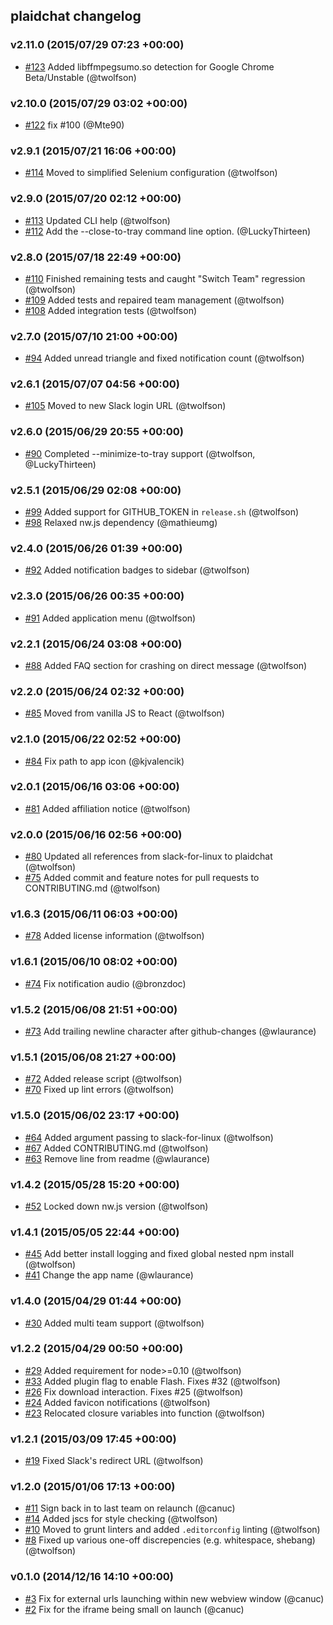 ## plaidchat changelog

### v2.11.0 (2015/07/29 07:23 +00:00)
- [#123](https://github.com/plaidchat/plaidchat/pull/123) Added libffmpegsumo.so detection for Google Chrome Beta/Unstable (@twolfson)

### v2.10.0 (2015/07/29 03:02 +00:00)
- [#122](https://github.com/plaidchat/plaidchat/pull/122) fix #100 (@Mte90)

### v2.9.1 (2015/07/21 16:06 +00:00)
- [#114](https://github.com/plaidchat/plaidchat/pull/114) Moved to simplified Selenium configuration (@twolfson)

### v2.9.0 (2015/07/20 02:12 +00:00)
- [#113](https://github.com/plaidchat/plaidchat/pull/113) Updated CLI help (@twolfson)
- [#112](https://github.com/plaidchat/plaidchat/pull/112) Add the --close-to-tray command line option. (@LuckyThirteen)

### v2.8.0 (2015/07/18 22:49 +00:00)
- [#110](https://github.com/plaidchat/plaidchat/pull/110) Finished remaining tests and caught "Switch Team" regression (@twolfson)
- [#109](https://github.com/plaidchat/plaidchat/pull/109) Added tests and repaired team management (@twolfson)
- [#108](https://github.com/plaidchat/plaidchat/pull/108) Added integration tests (@twolfson)

### v2.7.0 (2015/07/10 21:00 +00:00)
- [#94](https://github.com/plaidchat/plaidchat/pull/94) Added unread triangle and fixed notification count (@twolfson)

### v2.6.1 (2015/07/07 04:56 +00:00)
- [#105](https://github.com/plaidchat/plaidchat/pull/105) Moved to new Slack login URL (@twolfson)

### v2.6.0 (2015/06/29 20:55 +00:00)
- [#90](https://github.com/plaidchat/plaidchat/pull/90) Completed --minimize-to-tray support (@twolfson, @LuckyThirteen)

### v2.5.1 (2015/06/29 02:08 +00:00)
- [#99](https://github.com/plaidchat/plaidchat/pull/99) Added support for GITHUB_TOKEN in `release.sh` (@twolfson)
- [#98](https://github.com/plaidchat/plaidchat/pull/98) Relaxed nw.js dependency (@mathieumg)

### v2.4.0 (2015/06/26 01:39 +00:00)
- [#92](https://github.com/plaidchat/plaidchat/pull/92) Added notification badges to sidebar (@twolfson)

### v2.3.0 (2015/06/26 00:35 +00:00)
- [#91](https://github.com/plaidchat/plaidchat/pull/91) Added application menu (@twolfson)

### v2.2.1 (2015/06/24 03:08 +00:00)
- [#88](https://github.com/plaidchat/plaidchat/pull/88) Added FAQ section for crashing on direct message (@twolfson)

### v2.2.0 (2015/06/24 02:32 +00:00)
- [#85](https://github.com/plaidchat/plaidchat/pull/85) Moved from vanilla JS to React (@twolfson)

### v2.1.0 (2015/06/22 02:52 +00:00)
- [#84](https://github.com/plaidchat/plaidchat/pull/84) Fix path to app icon (@kjvalencik)

### v2.0.1 (2015/06/16 03:06 +00:00)
- [#81](https://github.com/plaidchat/plaidchat/pull/81) Added affiliation notice (@twolfson)

### v2.0.0 (2015/06/16 02:56 +00:00)
- [#80](https://github.com/plaidchat/plaidchat/pull/80) Updated all references from slack-for-linux to plaidchat (@twolfson)
- [#75](https://github.com/plaidchat/plaidchat/pull/75) Added commit and feature notes for pull requests to CONTRIBUTING.md (@twolfson)

### v1.6.3 (2015/06/11 06:03 +00:00)
- [#78](https://github.com/plaidchat/plaidchat/pull/78) Added license information (@twolfson)

### v1.6.1 (2015/06/10 08:02 +00:00)
- [#74](https://github.com/plaidchat/plaidchat/pull/74) Fix notification audio (@bronzdoc)

### v1.5.2 (2015/06/08 21:51 +00:00)
- [#73](https://github.com/plaidchat/plaidchat/pull/73) Add trailing newline character after github-changes (@wlaurance)

### v1.5.1 (2015/06/08 21:27 +00:00)
- [#72](https://github.com/plaidchat/plaidchat/pull/72) Added release script (@twolfson)
- [#70](https://github.com/plaidchat/plaidchat/pull/70) Fixed up lint errors (@twolfson)

### v1.5.0 (2015/06/02 23:17 +00:00)
- [#64](https://github.com/plaidchat/plaidchat/pull/64) Added argument passing to slack-for-linux (@twolfson)
- [#67](https://github.com/plaidchat/plaidchat/pull/67) Added CONTRIBUTING.md (@twolfson)
- [#63](https://github.com/plaidchat/plaidchat/pull/63) Remove line from readme (@wlaurance)

### v1.4.2 (2015/05/28 15:20 +00:00)
- [#52](https://github.com/plaidchat/plaidchat/pull/52) Locked down nw.js version (@twolfson)

### v1.4.1 (2015/05/05 22:44 +00:00)
- [#45](https://github.com/plaidchat/plaidchat/pull/45) Add better install logging and fixed global nested npm install (@twolfson)
- [#41](https://github.com/plaidchat/plaidchat/pull/41) Change the app name (@wlaurance)

### v1.4.0 (2015/04/29 01:44 +00:00)
- [#30](https://github.com/plaidchat/plaidchat/pull/30) Added multi team support (@twolfson)

### v1.2.2 (2015/04/29 00:50 +00:00)
- [#29](https://github.com/plaidchat/plaidchat/pull/29) Added requirement for node>=0.10 (@twolfson)
- [#33](https://github.com/plaidchat/plaidchat/pull/33) Added plugin flag to enable Flash. Fixes #32 (@twolfson)
- [#26](https://github.com/plaidchat/plaidchat/pull/26) Fix download interaction. Fixes #25 (@twolfson)
- [#24](https://github.com/plaidchat/plaidchat/pull/24) Added favicon notifications (@twolfson)
- [#23](https://github.com/plaidchat/plaidchat/pull/23) Relocated closure variables into function (@twolfson)

### v1.2.1 (2015/03/09 17:45 +00:00)
- [#19](https://github.com/plaidchat/plaidchat/pull/19) Fixed Slack's redirect URL (@twolfson)

### v1.2.0 (2015/01/06 17:13 +00:00)
- [#11](https://github.com/plaidchat/plaidchat/pull/11) Sign back in to last team on relaunch (@canuc)
- [#14](https://github.com/plaidchat/plaidchat/pull/14) Added jscs for style checking (@twolfson)
- [#10](https://github.com/plaidchat/plaidchat/pull/10) Moved to grunt linters and added `.editorconfig` linting (@twolfson)
- [#8](https://github.com/plaidchat/plaidchat/pull/8) Fixed up various one-off discrepencies (e.g. whitespace, shebang) (@twolfson)

### v0.1.0 (2014/12/16 14:10 +00:00)
- [#3](https://github.com/plaidchat/plaidchat/pull/3) Fix for external urls launching within new webview window (@canuc)
- [#2](https://github.com/plaidchat/plaidchat/pull/2) Fix for the iframe being small on launch (@canuc)
